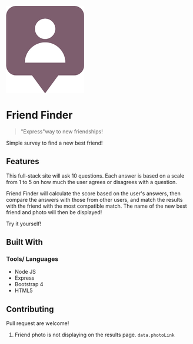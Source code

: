 ![Logo of the project](/images/friend.png)

# Friend Finder
>"Express"way to new friendships!

Simple survey to find a new best friend!

## Features

This full-stack site will ask 10 questions. Each answer is based on a scale from 1 to 5 on how much the user agrees or disagrees with a question.

Friend Finder will calculate the score based on the user's answers, then compare the answers with those from other users, and match the results with the friend with the most compatible match. The name of the new best friend and photo will then be displayed!

Try it yourself! 

## Built With

### Tools/ Languages
* Node JS
* Express
* Bootstrap 4
* HTML5

## Contributing
Pull request are welcome!

1. Friend photo is not displaying on the results page. `data.photoLink`